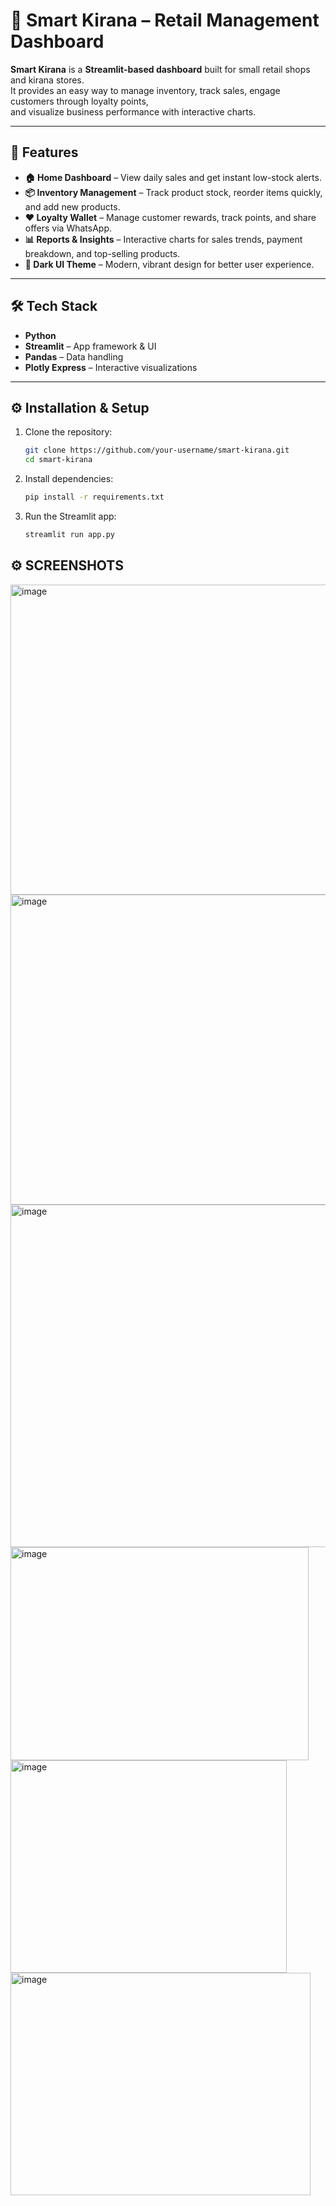 # 🛒 Smart Kirana – Retail Management Dashboard

**Smart Kirana** is a **Streamlit-based dashboard** built for small retail shops and kirana stores.  
It provides an easy way to manage inventory, track sales, engage customers through loyalty points,  
and visualize business performance with interactive charts.

---

## 🚀 Features
- **🏠 Home Dashboard** – View daily sales and get instant low-stock alerts.  
- **📦 Inventory Management** – Track product stock, reorder items quickly, and add new products.  
- **❤️ Loyalty Wallet** – Manage customer rewards, track points, and share offers via WhatsApp.  
- **📊 Reports & Insights** – Interactive charts for sales trends, payment breakdown, and top-selling products.  
- **🎨 Dark UI Theme** – Modern, vibrant design for better user experience.  

---

## 🛠️ Tech Stack
- **Python**
- **Streamlit** – App framework & UI
- **Pandas** – Data handling
- **Plotly Express** – Interactive visualizations

---

## ⚙️ Installation & Setup

1. Clone the repository:
   ```bash
   git clone https://github.com/your-username/smart-kirana.git
   cd smart-kirana
2. Install dependencies:
   ```bash
   pip install -r requirements.txt
4. Run the Streamlit app:
   ```bash
   streamlit run app.py

## ⚙️ SCREENSHOTS
<img width="1078" height="496" alt="image" src="https://github.com/user-attachments/assets/cf2e29da-4d38-4313-a90a-2e702c7d4edd" />
<img width="1139" height="496" alt="image" src="https://github.com/user-attachments/assets/41b98156-db20-434b-a1fa-383d8f164102" />
<img width="1078" height="548" alt="image" src="https://github.com/user-attachments/assets/c6bb4375-83c2-40d5-bc07-1e31d53157a0" />
<img width="477" height="341" alt="image" src="https://github.com/user-attachments/assets/ca654bfa-39b9-495b-8f6f-9c01731ed960" />
<img width="442" height="340" alt="image" src="https://github.com/user-attachments/assets/295a77fd-b110-4783-9da8-666793fa8bf3" />
<img width="480" height="356" alt="image" src="https://github.com/user-attachments/assets/a1299e5a-eef8-4306-9e35-ec277a300fc9" />







   
